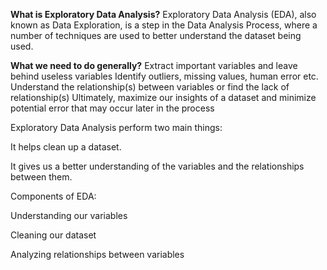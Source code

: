 **What is Exploratory Data Analysis?** 
Exploratory Data Analysis (EDA), also known as Data Exploration, is a step in the Data Analysis Process, where a number of techniques are used to better understand the dataset being used.

**What we need to do generally?**
Extract important variables and leave behind useless variables
Identify outliers, missing values, human error etc.
Understand the relationship(s) between variables or find the lack of relationship(s)
Ultimately, maximize our insights of a dataset and minimize potential error that may occur later in the process

Exploratory Data Analysis perform two main things:

It helps clean up a dataset.

It gives us a better understanding of the variables and the relationships between them.

Components of EDA:

Understanding our variables

Cleaning our dataset

Analyzing relationships between variables
